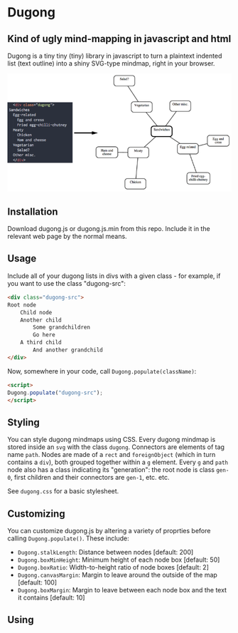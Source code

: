 # Dugong

## Kind of ugly mind-mapping in javascript and html

Dugong is a tiny tiny (tiny) library in javascript to turn a plaintext indented list (text outline) into a shiny SVG-type mindmap, right in your browser.

![](preview.png)

## Installation

Download dugong.js or dugong.js.min from this repo. Include it in the relevant web page by the normal means.

## Usage

Include all of your dugong lists in divs with a given class - for example, if you want to use the class "dugong-src":

```html
<div class="dugong-src">
Root node
	Child node
	Another child
		Some grandchildren
		Go here
	A third child
		And another grandchild
</div>
```

Now, somewhere in your code, call `Dugong.populate(className)`:

```html
<script>
Dugong.populate("dugong-src");
</script>
```

## Styling

You can style dugong mindmaps using CSS. Every dugong mindmap is stored inside an `svg` with the class `dugong`. Connectors are elements of tag name `path`. Nodes are made of a `rect` and `foreignObject` (which in turn contains a `div`), both grouped together within a `g` element. Every `g` and `path` node also has a class indicating its "generation": the root node is class `gen-0`, first children and their connectors are `gen-1`, etc. etc.

See `dugong.css` for a basic stylesheet.

## Customizing

You can customize dugong.js by altering a variety of proprties before calling `Dugong.populate()`. These include:

* `Dugong.stalkLength`: Distance between nodes [default: 200]
* `Dugong.boxMinHeight`: Minimum height of each node box [default: 50]
* `Dugong.boxRatio`: Width-to-height ratio of node boxes [default: 2]
* `Dugong.canvasMargin`: Margin to leave around the outside of the map [default: 100]
* `Dugong.boxMargin`: Margin to leave between each node box and the text it contains [default: 10]

## Using 